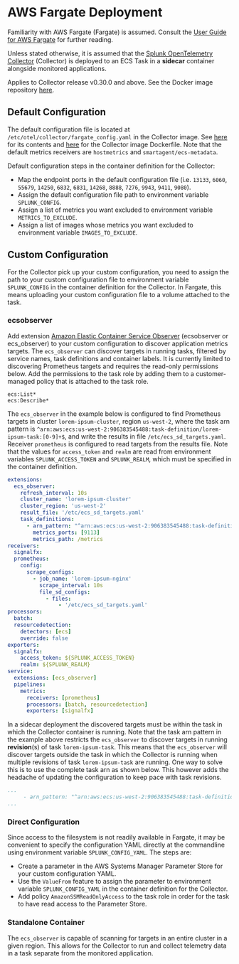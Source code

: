 # AWS Fargate Deployment
Familiarity with AWS Fargate (Fargate) is assumed. Consult the 
[User Guide for AWS Fargate](https://docs.aws.amazon.com/AmazonECS/latest/userguide/what-is-fargate.html) for further reading.

Unless stated otherwise, it is assumed that the [Splunk OpenTelemetry Collector](https://github.com/signalfx/splunk-otel-collector)
(Collector) is deployed to an ECS Task in a **sidecar** container alongside monitored applications.

Applies to Collector release v0.30.0 and above. See the Docker image repository
[here](https://quay.io/repository/signalfx/splunk-otel-collector?tab=tags).


## Default Configuration
The default configuration file is located at `/etc/otel/collector/fargate_config.yaml`
in the Collector image. See 
[here](https://github.com/signalfx/splunk-otel-collector/blob/main/cmd/otelcol/config/collector/fargate_config.yaml)
for its contents and 
[here](https://github.com/signalfx/splunk-otel-collector/blob/main/cmd/otelcol/Dockerfile)
for the Collector image Dockerfile. Note that the default metrics receivers are `hostmetrics`
and `smartagent/ecs-metadata`.

Default configuration steps in the container definition for the Collector:
- Map the endpoint ports in the default configuration file (i.e. `13133`, `6060`,
  `55679`, `14250`, `6832`, `6831`, `14268`, `8888`, `7276`, `9943`, `9411`, `9080`).
- Assign the default configuration file path to environment variable `SPLUNK_CONFIG`.
- Assign a list of metrics you want excluded to environment variable `METRICS_TO_EXCLUDE`.
- Assign a list of images whose metrics you want excluded to environment variable `IMAGES_TO_EXCLUDE`.

## Custom Configuration
For the Collector pick up your custom configuration, you need to assign the path to your custom
configuration file to environment variable `SPLUNK_CONFIG` in the container definition for
the Collector. In Fargate, this means uploading your custom configuration file to a volume
attached to the task.

### ecsobserver
Add extension
[Amazon Elastic Container Service Observer](https://github.com/open-telemetry/opentelemetry-collector-contrib/tree/main/extension/observer/ecsobserver#amazon-elastic-container-service-observer)
(ecsobserver or ecs_observer) to your custom configuration to discover application metrics
targets. The `ecs_observer` can discover targets in running tasks, filtered by service names,
task definitions and container labels. It is currently limited to discovering Prometheus
targets and requires the read-only permissions below. Add the permissions to the task role
by adding them to a customer-managed policy that is attached to the task role.
```text
ecs:List*
ecs:Describe*
```

The `ecs_observer` in the example below is configured to find Prometheus targets in
cluster `lorem-ipsum-cluster`, region `us-west-2`, where the task arn pattern is 
`^arn:aws:ecs:us-west-2:906383545488:task-definition/lorem-ipsum-task:[0-9]+$`,
and write the results in file `/etc/ecs_sd_targets.yaml`. Receiver `prometheus` is
configured to read targets from the results file. Note that the values for `access_token`
and `realm` are read from environment variables `SPLUNK_ACCESS_TOKEN` and `SPLUNK_REALM`,
which must be specified in the container definition.

```yaml
extensions:
  ecs_observer:
    refresh_interval: 10s
    cluster_name: 'lorem-ipsum-cluster'
    cluster_region: 'us-west-2'
    result_file: '/etc/ecs_sd_targets.yaml'
    task_definitions:
      - arn_pattern: "^arn:aws:ecs:us-west-2:906383545488:task-definition/lorem-ipsum-task:[0-9]+$"
        metrics_ports: [9113]
        metrics_path: /metrics
receivers:
  signalfx:
  prometheus:
    config:
      scrape_configs:
        - job_name: 'lorem-ipsum-nginx'
          scrape_interval: 10s
          file_sd_configs:
            - files:
                - '/etc/ecs_sd_targets.yaml'
processors:
  batch:
  resourcedetection:
    detectors: [ecs]
    override: false    
exporters:
  signalfx:
    access_token: ${SPLUNK_ACCESS_TOKEN}
    realm: ${SPLUNK_REALM}
service:
  extensions: [ecs_observer]
  pipelines:
    metrics:
      receivers: [prometheus]
      processors: [batch, resourcedetection]
      exporters: [signalfx]
```
In a sidecar deployment the discovered targets must be within the task in which the Collector
container is running. Note that the task arn pattern in the example above 
restricts the `ecs_observer` to discover targets in running **revision**(s) of task `lorem-ipsum-task`.
This means that the `ecs_observer` will discover targets outside the task in which the Collector is
running when multiple revisions of task `lorem-ipsum-task` are running. One way
to solve this is to use the complete task arn as shown below. This however adds the headache of
updating the configuration to keep pace with task revisions.

```yaml
...
     - arn_pattern: "^arn:aws:ecs:us-west-2:906383545488:task-definition/lorem-ipsum-task:3$"
...
```

### Direct Configuration
Since access to the filesystem is not readily available in Fargate, it may be convenient to
specify the configuration YAML directly at the commandline using environment variable
`SPLUNK_CONFIG_YAML`. The steps are:
- Create a parameter in the AWS Systems Manager Parameter Store for your custom configuration
  YAML.
- Use the `ValueFrom` feature to assign the parameter to environment variable
  `SPLUNK_CONFIG_YAML` in the container definition for the Collector.
- Add policy `AmazonSSMReadOnlyAccess` to the task role in order for the task to have
  read access to the Parameter Store.

### Standalone Container
The `ecs_observer` is capable of scanning for targets in an entire cluster in a given region.
This allows for the Collector to run and collect telemetry data in a task separate from the
monitored application.